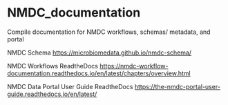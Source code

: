 # NMDC_documentation
Compile documentation for NMDC workflows, schemas/ metadata, and portal

NMDC Schema
https://microbiomedata.github.io/nmdc-schema/

NMDC Workflows ReadtheDocs
https://nmdc-workflow-documentation.readthedocs.io/en/latest/chapters/overview.html

NMDC Data Portal User Guide ReadtheDocs
https://the-nmdc-portal-user-guide.readthedocs.io/en/latest/

